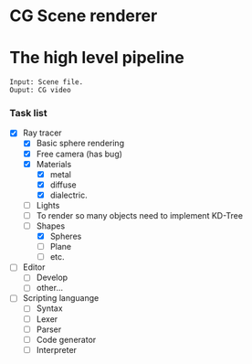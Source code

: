 # CG Scene renderer

# The high level pipeline
    Input: Scene file.
    Ouput: CG video

### Task list
- [X] Ray tracer
    - [X] Basic sphere rendering
    - [X] Free camera (has bug)
    - [X] Materials
        - [X] metal
        - [X] diffuse
        - [X] dialectric.
    - [ ] Lights
    - [ ] To render so many objects need to implement KD-Tree
    - [ ] Shapes
        - [X] Spheres
        - [ ] Plane
        - [ ] etc.
- [ ] Editor
    - [ ] Develop 
    - [ ] other...
- [ ] Scripting languange
    - [ ] Syntax
    - [ ] Lexer
    - [ ] Parser
    - [ ] Code generator
    - [ ] Interpreter
